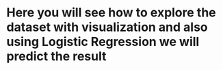 # Here you will see how to explore the dataset with visualization and also using Logistic Regression we will predict the result
